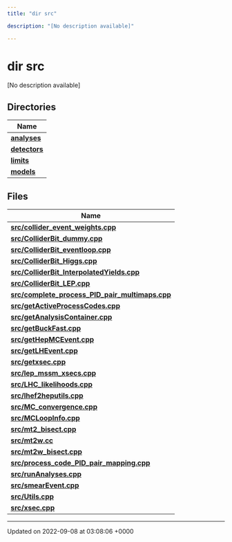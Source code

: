 ```yaml
---
title: "dir src"

description: "[No description available]"

---
```


# dir src

[No description available]

## Directories

| Name           |
| -------------- |
| **[analyses](/documentation/code/files/dir_ebf4efc09232e9b3baff73345d00af17/#dir-analyses)**  |
| **[detectors](/documentation/code/files/dir_ec0001d0a47d8f5e87814a0c290a00e6/#dir-detectors)**  |
| **[limits](/documentation/code/files/dir_43317e43f0d2f00527788176b6ed19bf/#dir-limits)**  |
| **[models](/documentation/code/files/dir_6a2ef1661f87480de03fb9e3f0a6d5bc/#dir-models)**  |

## Files

| Name           |
| -------------- |
| **[src/collider_event_weights.cpp](/documentation/code/files/collider__event__weights_8cpp/#file-src-collider-event-weights-cpp)**  |
| **[src/ColliderBit_dummy.cpp](/documentation/code/files/colliderbit__dummy_8cpp/#file-src-colliderbit-dummy-cpp)**  |
| **[src/ColliderBit_eventloop.cpp](/documentation/code/files/colliderbit__eventloop_8cpp/#file-src-colliderbit-eventloop-cpp)**  |
| **[src/ColliderBit_Higgs.cpp](/documentation/code/files/colliderbit__higgs_8cpp/#file-src-colliderbit-higgs-cpp)**  |
| **[src/ColliderBit_InterpolatedYields.cpp](/documentation/code/files/colliderbit__interpolatedyields_8cpp/#file-src-colliderbit-interpolatedyields-cpp)**  |
| **[src/ColliderBit_LEP.cpp](/documentation/code/files/colliderbit__lep_8cpp/#file-src-colliderbit-lep-cpp)**  |
| **[src/complete_process_PID_pair_multimaps.cpp](/documentation/code/files/complete__process__pid__pair__multimaps_8cpp/#file-src-complete-process-pid-pair-multimaps-cpp)**  |
| **[src/getActiveProcessCodes.cpp](/documentation/code/files/getactiveprocesscodes_8cpp/#file-src-getactiveprocesscodes-cpp)**  |
| **[src/getAnalysisContainer.cpp](/documentation/code/files/getanalysiscontainer_8cpp/#file-src-getanalysiscontainer-cpp)**  |
| **[src/getBuckFast.cpp](/documentation/code/files/getbuckfast_8cpp/#file-src-getbuckfast-cpp)**  |
| **[src/getHepMCEvent.cpp](/documentation/code/files/gethepmcevent_8cpp/#file-src-gethepmcevent-cpp)**  |
| **[src/getLHEvent.cpp](/documentation/code/files/getlhevent_8cpp/#file-src-getlhevent-cpp)**  |
| **[src/getxsec.cpp](/documentation/code/files/getxsec_8cpp/#file-src-getxsec-cpp)**  |
| **[src/lep_mssm_xsecs.cpp](/documentation/code/files/lep__mssm__xsecs_8cpp/#file-src-lep-mssm-xsecs-cpp)**  |
| **[src/LHC_likelihoods.cpp](/documentation/code/files/lhc__likelihoods_8cpp/#file-src-lhc-likelihoods-cpp)**  |
| **[src/lhef2heputils.cpp](/documentation/code/files/lhef2heputils_8cpp/#file-src-lhef2heputils-cpp)**  |
| **[src/MC_convergence.cpp](/documentation/code/files/mc__convergence_8cpp/#file-src-mc-convergence-cpp)**  |
| **[src/MCLoopInfo.cpp](/documentation/code/files/mcloopinfo_8cpp/#file-src-mcloopinfo-cpp)**  |
| **[src/mt2_bisect.cpp](/documentation/code/files/mt2__bisect_8cpp/#file-src-mt2-bisect-cpp)**  |
| **[src/mt2w.cc](/documentation/code/files/mt2w_8cc/#file-src-mt2w-cc)**  |
| **[src/mt2w_bisect.cpp](/documentation/code/files/mt2w__bisect_8cpp/#file-src-mt2w-bisect-cpp)**  |
| **[src/process_code_PID_pair_mapping.cpp](/documentation/code/files/process__code__pid__pair__mapping_8cpp/#file-src-process-code-pid-pair-mapping-cpp)**  |
| **[src/runAnalyses.cpp](/documentation/code/files/runanalyses_8cpp/#file-src-runanalyses-cpp)**  |
| **[src/smearEvent.cpp](/documentation/code/files/smearevent_8cpp/#file-src-smearevent-cpp)**  |
| **[src/Utils.cpp](/documentation/code/files/utils_8cpp/#file-src-utils-cpp)**  |
| **[src/xsec.cpp](/documentation/code/files/xsec_8cpp/#file-src-xsec-cpp)**  |






-------------------------------

Updated on 2022-09-08 at 03:08:06 +0000
